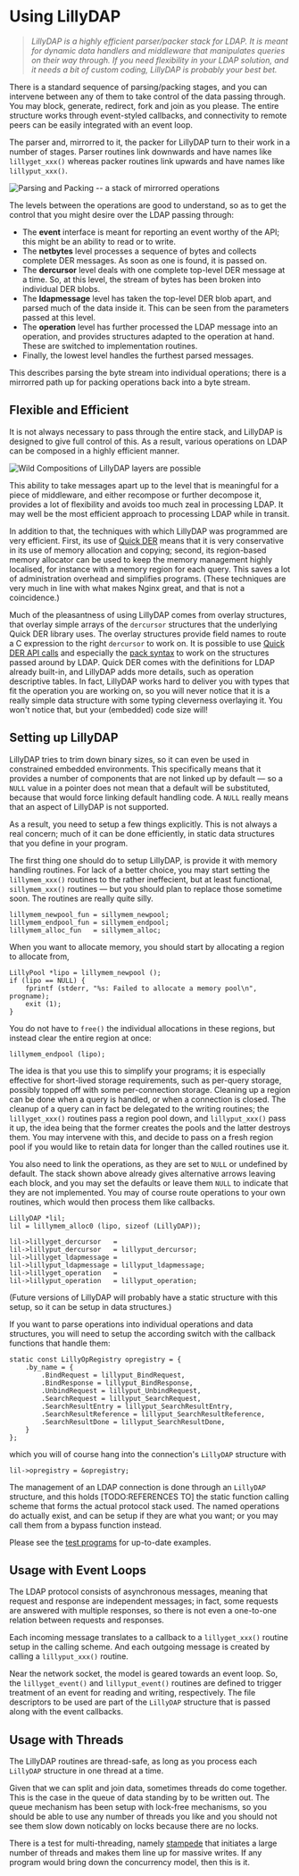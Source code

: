 # Using LillyDAP

> *LillyDAP is a highly efficient parser/packer stack for LDAP.  It is meant
> for dynamic data handlers and middleware that manipulates queries on their
> way through.  If you need flexibility in your LDAP solution, and it needs
> a bit of custom coding, LillyDAP is probably your best bet.*

There is a standard sequence of parsing/packing stages, and you can intervene
between any of them to take control of the data passing through.  You may
block, generate, redirect, fork and join as you please.  The entire structure
works through event-styled callbacks, and connectivity to remote peers can
be easily integrated with an event loop.

The parser and, mirrorred to it, the packer for LillyDAP turn to their work
in a number of stages.  Parser routines link downwards and have names like
`lillyget_xxx()` whereas packer routines link upwards and have names like
`lillyput_xxx()`.

![Parsing and Packing -- a stack of mirrorred operations](pix/parser-stack.png)

The levels between the operations are good to understand, so as to get the
control that you might desire over the LDAP passing through:

  * The **event** interface is meant for reporting an event worthy of the
    API; this might be an ability to read or to write.
  * The **netbytes** level processes a sequence of bytes and collects
    complete DER messages.  As soon as one is found, it is passed on.
  * The **dercursor** level deals with one complete top-level DER message
    at a time.  So, at this level, the stream of bytes has been broken into
    individual DER blobs.
  * The **ldapmessage** level has taken the top-level DER blob apart, and
    parsed much of the data inside it.  This can be seen from the parameters
    passed at this level.
  * The **operation** level has further processed the LDAP message into an
    operation, and provides structures adapted to the operation at hand.
    These are switched to implementation routines.
  * Finally, the lowest level handles the furthest parsed messages.

This describes parsing the byte stream into individual operations; there is
a mirrorred path up for packing operations back into a byte stream.


## Flexible and Efficient

It is not always necessary to pass through the entire stack, and LillyDAP is
designed to give full control of this.  As a result, various operations on
LDAP can be composed in a highly efficient manner.

![Wild Compositions of LillyDAP layers are possible](pix/stack-flexibility.png)

This ability to take messages apart up to the level that is meaningful for a
piece of middleware, and either recompose or further decompose it, provides
a lot of flexibility and avoids too much zeal in processing LDAP.  It may well
be the most efficient approach to processing LDAP while in transit.

In addition to that, the techniques with which LillyDAP was programmed are
very efficient.  First, its use of
[Quick DER](https://github.com/vanrein/quick-der)
means that it is very conservative in its use of memory allocation and
copying; second, its region-based memory allocator can be used to keep the
memory management highly localised, for instance with a memory region for
each query.  This saves a lot of administration overhead and simplifies
programs.  (These techniques are very much in line with what makes Nginx
great, and that is not a coincidence.)

Much of the pleasantness of using LillyDAP comes from overlay structures,
that overlay simple arrays of the `dercursor` structures that the underlying
Quick DER library uses.  The overlay structures provide field names to route
a C expression to the right `dercursor` to work on.  It is possible to use
[Quick DER API calls](https://github.com/vanrein/quick-der/blob/python-codegen/USING.MD)
and especially the
[pack syntax](https://github.com/vanrein/quick-der/blob/python-codegen/PACK-SYNTAX.MD)
to work on the structures passed around by LDAP.  Quick DER comes with the
definitions for LDAP already built-in, and LillyDAP adds more details, such
as operation descriptive tables.  In fact, LillyDAP works hard to deliver you
with types that fit the operation you are working on, so you will never notice
that it is a really simple data structure with some typing cleverness
overlaying it.  You won't notice that, but your (embedded) code size will!


## Setting up LillyDAP

LillyDAP tries to trim down binary sizes, so it can even be used in
constrained embedded environments.  This specifically means that it provides
a number of components that are not linked up by default &mdash; so a
`NULL` value in a pointer does not mean that a default will be substituted,
because that would force linking default handling code.  A `NULL` really
means that an aspect of LillyDAP is not supported.

As a result, you need to setup a few things explicitly.  This is not always
a real concern; much of it can be done efficiently, in static data structures
that you define in your program.

The first thing one should do to setup LillyDAP, is provide it with
memory handling routines.  For lack of a better choice, you may start setting
the `lillymem_xxx()` routines to the rather ineffecient, but at least
functional, `sillymem_xxx()` routines &mdash; but you should plan to replace
those sometime soon.  The routines are really quite silly.

```
lillymem_newpool_fun = sillymem_newpool;
lillymem_endpool_fun = sillymem_endpool;
lillymem_alloc_fun   = sillymem_alloc;
```

When you want to allocate memory, you should start by allocating a region
to allocate from,
```
LillyPool *lipo = lillymem_newpool ();
if (lipo == NULL) {
    fprintf (stderr, "%s: Failed to allocate a memory pool\n", progname);
    exit (1);
}
```
You do not have to `free()` the individual allocations in these regions,
but instead clear the entire region at once:
```
lillymem_endpool (lipo);
```
The idea is that you use this to simplify your programs; it is especially
effective for short-lived storage requirements, such as per-query storage,
possibly topped off with some per-connection storage.  Cleaning up a
region can be done when a query is handled, or when a connection is closed.
The cleanup of a query can in fact be delegated to the writing routines;
the `lillyget_xxx()` routines pass a region pool down, and `lillyput_xxx()`
pass it up, the idea being that the former creates the pools and the latter
destroys them.  You may intervene with this, and decide to pass on a fresh
region pool if you would like to retain data for longer than the called
routines use it.

You also need to link the operations, as they are set to `NULL` or
undefined by default.  The stack shown above already gives
alternative arrows leaving each block, and you may set the defaults or leave
them `NULL` to indicate that they are not implemented.  You may of course
route operations to your own routines, which would then process them like
callbacks.

```
LillyDAP *lil;
lil = lillymem_alloc0 (lipo, sizeof (LillyDAP));

lil->lillyget_dercursor   =
lil->lillyput_dercursor   = lillyput_dercursor;
lil->lillyget_ldapmessage =
lil->lillyput_ldapmessage = lillyput_ldapmessage;
lil->lillyget_operation   =
lil->lillyput_operation   = lillyput_operation;
```
(Future versions of LillyDAP will probably have a static structure with this
setup, so it can be setup in data structures.)

If you want to parse operations into individual operations and data
structures, you will need to setup the according switch with the callback
functions that handle them:
```
static const LillyOpRegistry opregistry = {
    .by_name = {
        .BindRequest = lillyput_BindRequest,
        .BindResponse = lillyput_BindResponse,
        .UnbindRequest = lillyput_UnbindRequest,
        .SearchRequest = lillyput_SearchRequest,
        .SearchResultEntry = lillyput_SearchResultEntry,
        .SearchResultReference = lillyput_SearchResultReference,
        .SearchResultDone = lillyput_SearchResultDone,
    }
};
```
which you will of course hang into the connection's `LillyDAP` structure with
```
lil->opregistry = &opregistry;
```

The management of an LDAP connection is done through an `LillyDAP` structure,
and this holds [TODO:REFERENCES TO] the static function calling scheme that
forms the actual protocol stack used.  The named operations do actually
exist, and can be setup if they are what you want; or you may call them from
a bypass function instead.

Please see the
[test programs](test/lillypass.c)
for up-to-date examples.


## Usage with Event Loops

The LDAP protocol consists of asynchronous messages, meaning that request and
response are independent messages; in fact, some requests are answered with
multiple responses, so there is not even a one-to-one relation between requests
and responses.

Each incoming message translates to a callback to a `lillyget_xxx()` routine
setup in the calling scheme.  And each outgoing message is created by calling
a `lillyput_xxx()` routine.

Near the network socket, the model is geared towards an event loop.  So, the
`lillyget_event()` and `lillyput_event()` routines are defined to trigger
treatment of an event for reading and writing, respectively.  The file
descriptors to be used are part of the `LillyDAP` structure that is passed along
with the event callbacks.


## Usage with Threads

The LillyDAP routines are thread-safe, as long as you process each
`LillyDAP` structure in one thread at a time.

Given that we can split and join data, sometimes threads do come together.
This is the case in the queue of data standing by to be written out.
The queue mechanism has been setup with lock-free mechanisms, so you should
be able to use any number of threads you like and you should not see them
slow down noticably on locks because there are no locks.

There is a test for multi-threading, namely
[stampede](test/stampede.c)
that initiates a large number of threads and makes them line up for
massive writes.  If any program would bring down the concurrency model,
then this is it.


